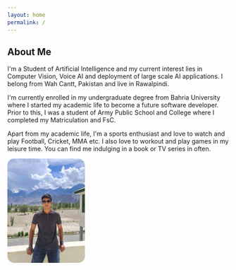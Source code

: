 ```yaml
---
layout: home
permalink: /
---
```

## About Me

I'm a Student of Artificial Intelligence and my current interest lies in Computer Vision, Voice AI and deployment of large scale AI applications. I belong from Wah Cantt, Pakistan and live in Rawalpindi.

I'm currently enrolled in my undergraduate degree from Bahria University where I started my academic life to become a future software developer. Prior to this, I was a student of Army Public School and College where I completed my Matriculation and FsC.

Apart from my academic life, I'm a sports enthusiast and love to watch and play Football, Cricket, MMA etc. I also love to workout and play games in my leisure time. You can find me indulging in a book or TV series in often.

<img src="/assets/images/index.jpg" alt="Hasan Faisal" width="35%" style="border-radius: 15px;" />